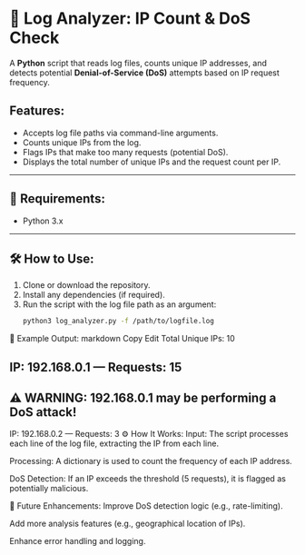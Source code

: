 # 🚀 Log Analyzer: IP Count & DoS Check

A **Python** script that reads log files, counts unique IP addresses, and detects potential **Denial-of-Service (DoS)** attempts based on IP request frequency.

## Features:
- Accepts log file paths via command-line arguments.
- Counts unique IPs from the log.
- Flags IPs that make too many requests (potential DoS).
- Displays the total number of unique IPs and the request count per IP.

---

## 🚀 Requirements:
- Python 3.x

---

## 🛠️ How to Use:
1. Clone or download the repository.
2. Install any dependencies (if required).
3. Run the script with the log file path as an argument:
   ```bash
   python3 log_analyzer.py -f /path/to/logfile.log
📝 Example Output:
markdown
Copy
Edit
Total Unique IPs: 10

IP: 192.168.0.1 — Requests: 15
----------
⚠️ WARNING: 192.168.0.1 may be performing a DoS attack!
----------
IP: 192.168.0.2 — Requests: 3
⚙️ How It Works:
Input: The script processes each line of the log file, extracting the IP from each line.

Processing: A dictionary is used to count the frequency of each IP address.

DoS Detection: If an IP exceeds the threshold (5 requests), it is flagged as potentially malicious.

🚀 Future Enhancements:
Improve DoS detection logic (e.g., rate-limiting).

Add more analysis features (e.g., geographical location of IPs).

Enhance error handling and logging.
